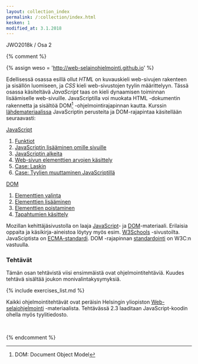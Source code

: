 ```yaml
---
layout: collection_index
permalink: /:collection/index.html
kesken: 1
modified_at: 3.1.2018
---
```


JWO2018k / Osa 2

{% comment %}

{% assign weso = 'http://web-selainohjelmointi.github.io' %}

Edellisessä osassa esillä ollut *HTML* on kuvauskieli web-sivujen rakenteen ja sisällön luomiseen, ja *CSS* kieli web-sivustojen tyylin määrittelyyn. Tässä osassa käsiteltävä *JavaScript* taas on kieli dynaamisen toiminnan lisäämiselle web-sivuille. JavaScriptilla voi muokata HTML -dokumentin rakennetta ja sisältöä DOM[^1] -ohjelmointirajapinnan kautta. Kurssin [lähdemateriaalissa]({{weso}}) JavaScriptin perusteita ja DOM-rajapintaa käsitellään  seuraavasti:

[^1]: DOM: Document Object Model


[JavaScript]({{weso}}/#4-JavaScript)

1. [Funktiot]({{weso}}/#4.1-Funktiot)
2. [JavaScriptin lisääminen omille sivuille]({{weso}}/#4.2-JavaScriptin-lisääminen-omille-sivuille)
3. [JavaScriptin alkeita]({{weso}}/#4.3-JavaScriptin-alkeita)
4. [Web-sivun elementtien arvojen käsittely]({{weso}}/#4.4-Web-sivun-elementtien-arvojen-käsittely)
5. [Case: Laskin]({{weso}}/#4.5-Case:-Laskin)
6. [Case: Tyylien muuttaminen JavaScriptillä]({{weso}}/#4.6-Case:-Tyylien-muuttaminen-JavaScriptillä)


[DOM]({{weso}}/#5-DOM)

1. [Elementtien valinta]({{weso}}/#5.1-Elementtien-valinta)
2. [Elementtien lisääminen]({{weso}}/#5.2-Elementtien-lisääminen)
3. [Elementtien poistaminen]({{weso}}/#5.3-Elementtien-poistaminen)
4. [Tapahtumien käsittely]({{weso}}/#5.4-Tapahtumien-käsittely)


Mozillan kehittäjäsivustolla on laaja [JavaScript][mdn-js]- ja [DOM][mdn-dom]-materiaali. Erilaisia oppaita ja käsikirja-aineistoa löytyy myös esim. [W3Schools][W3Schools] -sivustoilta. JavaSciptista on [ECMA-standardi][ecma]. DOM -rajapinnan [standardointi][dom-std] on W3C:n vastuulla.


[mdn-js]: https://developer.mozilla.org/en-US/docs/Web/JavaScript
[mdn-dom]: https://developer.mozilla.org/en-US/docs/Web/API/Document_Object_Model
[W3Schools]: https://www.w3schools.com/js/default.asp
[ecma]: https://tc39.github.io/ecma262/
[dom-std]:https://www.w3.org/DOM/


### Tehtävät

Tämän osan tehtävistä viisi ensimmäistä ovat ohjelmointitehtäviä. Kuudes tehtävä sisältää joukon monivalintakysymyksiä.

{% include exercises_list.md %}

Kaikki ohjelmointitehtävät ovat peräisin Helsingin yliopiston [Web-selaiohjelmointi]({{weso}}) -materiaalista. Tehtävässä 2.3 laaditaan JavaScript-koodin ohella myös tyylitiedosto.

<br/>

{% endcomment %}
